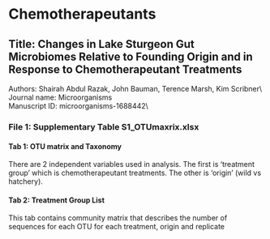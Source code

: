 # Chemotherapeutants
## Title: Changes in Lake Sturgeon Gut Microbiomes Relative to Founding Origin and in Response to Chemotherapeutant Treatments
Authors: Shairah Abdul Razak, John Bauman, Terence Marsh, Kim Scribner\ 
Journal name: Microorganisms\
Manuscript ID: microorganisms-1688442\

### File 1: Supplementary Table S1_OTUmaxrix.xlsx
#### Tab 1: OTU matrix and Taxonomy
There are 2 independent variables used in analysis.  The first is ‘treatment group’ which is chemotherapeutant treatments.  The other is ‘origin’ (wild vs hatchery).

#### Tab 2: Treatment Group List
This tab contains community matrix that describes the number of sequences for each OTU for each treatment, origin and replicate
